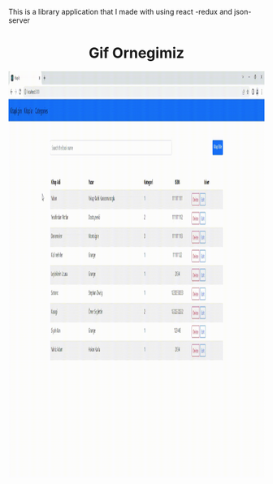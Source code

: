 This is a library application that I made with using react -redux and  json-server

<h1 align="center">Gif Ornegimiz</h1>
<p><img  align="center" src="https://raw.githubusercontent.com/ismailcal21/Search-Bar-with-React/main/gif%20(8).gif" width="1000" height="800"/></p>
